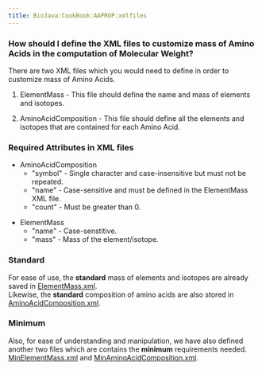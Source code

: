 ```yaml
---
title: BioJava:CookBook:AAPROP:xmlfiles
---
```


### How should I define the XML files to customize mass of Amino Acids in the computation of Molecular Weight?

There are two XML files which you would need to define in order to
customize mass of Amino Acids.

1) ElementMass - This file should define the name and mass of elements
and isotopes.

2) AminoAcidComposition - This file should define all the elements and
isotopes that are contained for each Amino Acid.

### Required Attributes in XML files

-   AminoAcidComposition
    -   "symbol" - Single character and case-insensitive but must not be
        repeated.
    -   "name" - Case-sensitive and must be defined in the ElementMass
        XML file.
    -   "count" - Must be greater than 0.

<!-- -->

-   ElementMass
    -   "name" - Case-senstitive.
    -   "mass" - Mass of the element/isotope.

### Standard

For ease of use, the <b>standard</b> mass of elements and isotopes are
already saved in
[ElementMass.xml](BioJava:CookBook:AAPROP:ElementMass.xml "wikilink").  
Likewise, the <b>standard</b> composition of amino acids are also stored
in
[AminoAcidComposition.xml](BioJava:CookBook:AAPROP:AminoAcidComposition.xml "wikilink").

### Minimum

Also, for ease of understanding and manipulation, we have also defined
another two files which are contains the <b>minimum</b> requirements
needed.  
[MinElementMass.xml](BioJava:CookBook:AAPROP:MinElementMass.xml "wikilink")
and
[MinAminoAcidComposition.xml](BioJava:CookBook:AAPROP:MinAminoAcidComposition.xml "wikilink").
